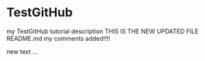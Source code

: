 TestGitHub
==========

my TestGitHub tutorial description 
THIS IS THE NEW UPDATED FILE README.md
my comments added!!!!

new text ...

